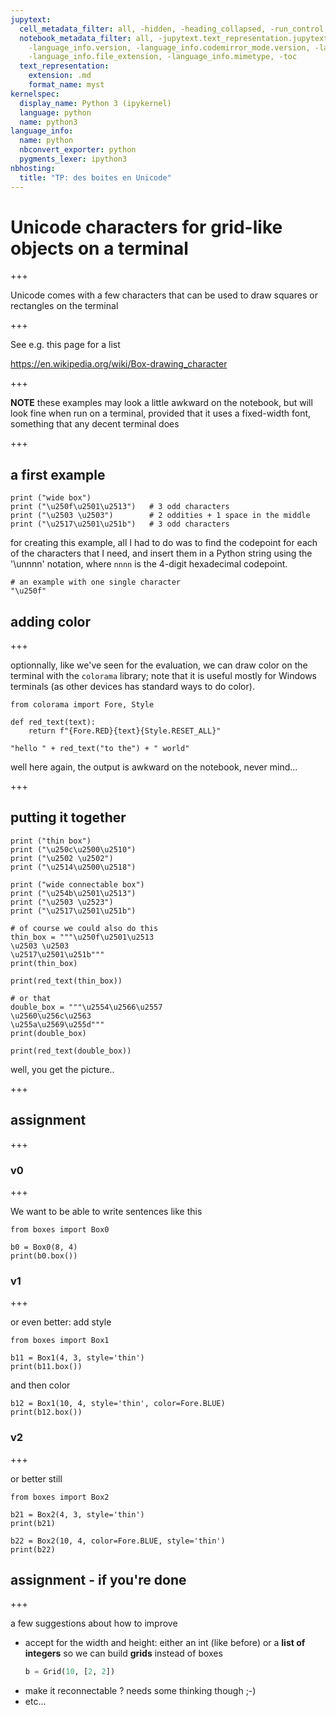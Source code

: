 ```yaml
---
jupytext:
  cell_metadata_filter: all, -hidden, -heading_collapsed, -run_control, -trusted
  notebook_metadata_filter: all, -jupytext.text_representation.jupytext_version, -jupytext.text_representation.format_version,
    -language_info.version, -language_info.codemirror_mode.version, -language_info.codemirror_mode,
    -language_info.file_extension, -language_info.mimetype, -toc
  text_representation:
    extension: .md
    format_name: myst
kernelspec:
  display_name: Python 3 (ipykernel)
  language: python
  name: python3
language_info:
  name: python
  nbconvert_exporter: python
  pygments_lexer: ipython3
nbhosting:
  title: "TP: des boites en Unicode"
---
```


# Unicode characters for grid-like objects on a terminal

+++

Unicode comes with a few characters that can be used to draw squares or rectangles on the terminal

+++

See e.g. this page for a list 

https://en.wikipedia.org/wiki/Box-drawing_character

+++

**NOTE** these examples may look a little awkward on the notebook, but will look fine when run on a terminal, provided that it uses a fixed-width font, something that any decent terminal does

+++

## a first example

```{code-cell} ipython3
print ("wide box")
print ("\u250f\u2501\u2513")   # 3 odd characters
print ("\u2503 \u2503")        # 2 oddities + 1 space in the middle
print ("\u2517\u2501\u251b")   # 3 odd characters
```

for creating this example, all I had to do was to find the codepoint for each of the characters that I need, and insert them in a Python string using the '\unnnn' notation, where `nnnn` is the 4-digit hexadecimal codepoint.

```{code-cell} ipython3
# an example with one single character 
"\u250f"
```

## adding color

+++

optionnally, like we've seen for the evaluation, we can draw color on the terminal with the `colorama` library; note that it is useful mostly for Windows terminals (as other devices has standard ways to do color).

```{code-cell} ipython3
from colorama import Fore, Style
```

```{code-cell} ipython3
def red_text(text):
    return f"{Fore.RED}{text}{Style.RESET_ALL}"
```

```{code-cell} ipython3
"hello " + red_text("to the") + " world"
```

well here again, the output is awkward on the notebook, never mind...

+++

## putting it together

```{code-cell} ipython3
print ("thin box")
print ("\u250c\u2500\u2510")
print ("\u2502 \u2502")
print ("\u2514\u2500\u2518")
```

```{code-cell} ipython3
print ("wide connectable box")
print ("\u254b\u2501\u2513")
print ("\u2503 \u2523")
print ("\u2517\u2501\u251b")
```

```{code-cell} ipython3
# of course we could also do this
thin_box = """\u250f\u2501\u2513
\u2503 \u2503
\u2517\u2501\u251b"""
print(thin_box)
```

```{code-cell} ipython3
print(red_text(thin_box))
```

```{code-cell} ipython3
# or that
double_box = """\u2554\u2566\u2557
\u2560\u256c\u2563
\u255a\u2569\u255d"""
print(double_box)
```

```{code-cell} ipython3
print(red_text(double_box))
```

well, you get the picture..

+++

## assignment

+++

### v0

+++

We want to be able to write sentences like this

```{code-cell} ipython3
from boxes import Box0
```

```{code-cell} ipython3
b0 = Box0(8, 4)
print(b0.box())
```

### v1

+++

or even better: add style

```{code-cell} ipython3
from boxes import Box1
```

```{code-cell} ipython3
b11 = Box1(4, 3, style='thin')
print(b11.box())
```

and then color

```{code-cell} ipython3
b12 = Box1(10, 4, style='thin', color=Fore.BLUE)
print(b12.box())
```

### v2

+++

or better still

```{code-cell} ipython3
from boxes import Box2
```

```{code-cell} ipython3
b21 = Box2(4, 3, style='thin')
print(b21)
```

```{code-cell} ipython3
b22 = Box2(10, 4, color=Fore.BLUE, style='thin')
print(b22)
```

## assignment - if you're done

+++

a few suggestions about how to improve
* accept for the width and height: either an int (like before) or a **list of integers** 
  so we can build **grids** instead of boxes
  ```python
  b = Grid(10, [2, 2])
  ```
* make it reconnectable ? needs some thinking though ;-)
* etc...
